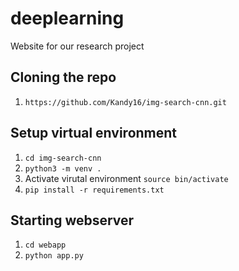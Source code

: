 # deeplearning
Website for our research project

## Cloning the repo
1. `https://github.com/Kandy16/img-search-cnn.git`

## Setup virtual environment
1. `cd img-search-cnn`
2. `python3 -m venv .`
3. Activate virutal environment `source bin/activate`
3. `pip install -r requirements.txt`



## Starting webserver
1. `cd webapp`
2. `python app.py`
